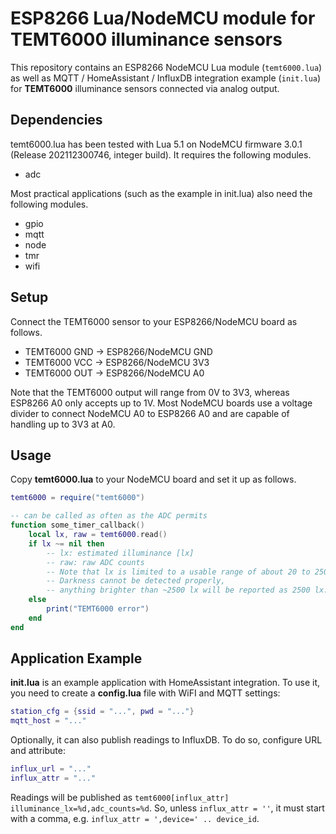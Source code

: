 # ESP8266 Lua/NodeMCU module for TEMT6000 illuminance sensors

This repository contains an ESP8266 NodeMCU Lua module (`temt6000.lua`) as well
as MQTT / HomeAssistant / InfluxDB integration example (`init.lua`) for
**TEMT6000** illuminance sensors connected via analog output.

## Dependencies

temt6000.lua has been tested with Lua 5.1 on NodeMCU firmware 3.0.1 (Release
202112300746, integer build). It requires the following modules.

* adc

Most practical applications (such as the example in init.lua) also need the
following modules.

* gpio
* mqtt
* node
* tmr
* wifi

## Setup

Connect the TEMT6000 sensor to your ESP8266/NodeMCU board as follows.

* TEMT6000 GND → ESP8266/NodeMCU GND
* TEMT6000 VCC → ESP8266/NodeMCU 3V3
* TEMT6000 OUT → ESP8266/NodeMCU A0

Note that the TEMT6000 output will range from 0V to 3V3, whereas ESP8266 A0
only accepts up to 1V. Most NodeMCU boards use a voltage divider to connect
NodeMCU A0 to ESP8266 A0 and are capable of handling up to 3V3 at A0.

## Usage

Copy **temt6000.lua** to your NodeMCU board and set it up as follows.

```lua
temt6000 = require("temt6000")

-- can be called as often as the ADC permits
function some_timer_callback()
	local lx, raw = temt6000.read()
	if lx ~= nil then
		-- lx: estimated illuminance [lx]
		-- raw: raw ADC counts
		-- Note that lx is limited to a usable range of about 20 to 2500 lx.
		-- Darkness cannot be detected properly,
		-- anything brighter than ~2500 lx will be reported as 2500 lx.
	else
		print("TEMT6000 error")
	end
end
```

## Application Example

**init.lua** is an example application with HomeAssistant integration.
To use it, you need to create a **config.lua** file with WiFI and MQTT settings:

```lua
station_cfg = {ssid = "...", pwd = "..."}
mqtt_host = "..."
```

Optionally, it can also publish readings to InfluxDB.
To do so, configure URL and attribute:

```lua
influx_url = "..."
influx_attr = "..."
```

Readings will be published as `temt6000[influx_attr] illuminance_lx=%d,adc_counts=%d`.
So, unless `influx_attr = ''`, it must start with a comma, e.g. `influx_attr = ',device=' .. device_id`.
